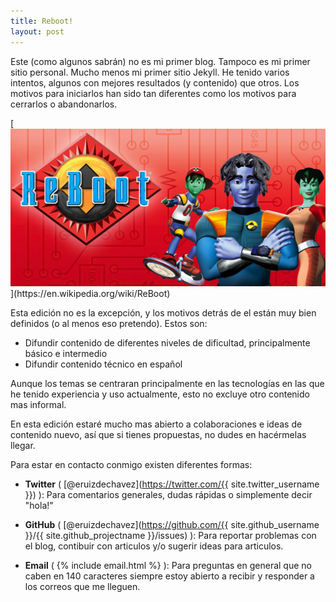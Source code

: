 ```yaml
---
title: Reboot!
layout: post
---
```


Este (como algunos sabrán) no es mi primer blog. Tampoco es mi primer sitio personal. Mucho menos mi primer sitio Jekyll. He tenido varios intentos, algunos con mejores resultados (y contenido) que otros. Los motivos para iniciarlos han sido tan diferentes como los motivos para cerrarlos o abandonarlos.

<!--more-->

[![Imagen de la caricatura ReBoot](/assets/reboot.jpg "https://en.wikipedia.org/wiki/ReBoot")](https://en.wikipedia.org/wiki/ReBoot)

Esta edición no es la excepción, y los motivos detrás de el están muy bien definidos (o al menos eso pretendo). Estos son:

- Difundir contenido de diferentes niveles de dificultad, principalmente básico e intermedio
- Difundir contenido técnico en español

Aunque los temas se centraran principalmente en las tecnologías en las que he tenido experiencia y uso actualmente, esto no excluye otro contenido mas informal.

En esta edición estaré mucho mas abierto a colaboraciones e ideas de contenido nuevo, así que si tienes propuestas, no dudes en hacérmelas llegar.

Para estar en contacto conmigo existen diferentes formas:

- **Twitter** ( [@eruizdechavez](https://twitter.com/{{ site.twitter_username }}) ): Para comentarios generales, dudas rápidas o simplemente decir "hola!"

- **GitHub** ( [@eruizdechavez](https://github.com/{{ site.github_username }}/{{ site.github_projectname }}/issues) ): Para reportar problemas con el blog, contibuir con articulos y/o sugerir ideas para articulos.

- **Email** ( {% include email.html %} ): Para preguntas en general que no caben en 140 caracteres siempre estoy abierto a recibir y responder a los correos que me lleguen.
